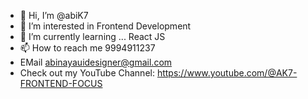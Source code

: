 - 👋 Hi, I’m @abiK7
- 👀 I’m interested in Frontend Development
- 🌱 I’m currently learning ... React JS
- 📫 How to reach me 9994911237
- EMail abinayauidesigner@gmail.com
- Check  out my YouTube Channel: https://www.youtube.com/@AK7-FRONTEND-FOCUS
<!---
abiK7/abiK7 is a ✨ special ✨ repository because its `README.md` (this file) appears on your GitHub profile.
You can click the Preview link to take a look at your changes.
--->
